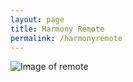 ```yaml
---
layout: page
title: Harmony Remote
permalink: /harmonyremote
---
```


<img src="{{ site.baseurl }}/images/28D0DD4F-65C7-4C48-A115-7FF05A183CAD.png" alt="Image of remote" class="inline"/>
